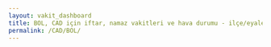 ```yaml
---
layout: vakit_dashboard
title: BOL, CAD için iftar, namaz vakitleri ve hava durumu - ilçe/eyalet seç
permalink: /CAD/BOL/
---
```


<script type="text/javascript">
  var GLOBAL_COUNTRY = 'CAD';
  var GLOBAL_CITY = 'BOL';
  var GLOBAL_STATE = '';
  var lat = 72;
  var lon = 21;
</script>
